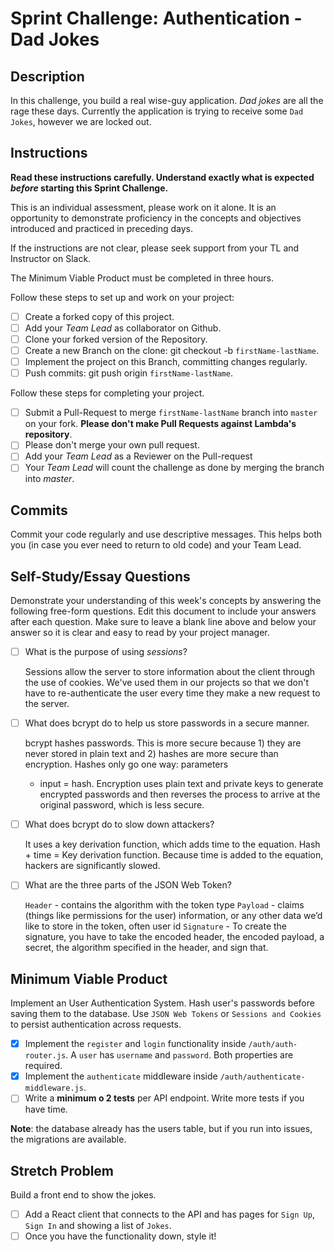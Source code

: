 # Sprint Challenge: Authentication - Dad Jokes

## Description

In this challenge, you build a real wise-guy application. _Dad jokes_ are all the rage these days. Currently the application is trying to receive some `Dad Jokes`, however we are locked out.

## Instructions

**Read these instructions carefully. Understand exactly what is expected _before_ starting this Sprint Challenge.**

This is an individual assessment, please work on it alone. It is an opportunity to demonstrate proficiency in the concepts and objectives introduced and practiced in preceding days.

If the instructions are not clear, please seek support from your TL and Instructor on Slack.

The Minimum Viable Product must be completed in three hours.

Follow these steps to set up and work on your project:

- [ ] Create a forked copy of this project.
- [ ] Add your _Team Lead_ as collaborator on Github.
- [ ] Clone your forked version of the Repository.
- [ ] Create a new Branch on the clone: git checkout -b `firstName-lastName`.
- [ ] Implement the project on this Branch, committing changes regularly.
- [ ] Push commits: git push origin `firstName-lastName`.

Follow these steps for completing your project.

- [ ] Submit a Pull-Request to merge `firstName-lastName` branch into `master` on your fork. **Please don't make Pull Requests against Lambda's repository**.
- [ ] Please don't merge your own pull request.
- [ ] Add your _Team Lead_ as a Reviewer on the Pull-request
- [ ] Your _Team Lead_ will count the challenge as done by merging the branch into _master_.

## Commits

Commit your code regularly and use descriptive messages. This helps both you (in case you ever need to return to old code) and your Team Lead.

## Self-Study/Essay Questions

Demonstrate your understanding of this week's concepts by answering the following free-form questions. Edit this document to include your answers after each question. Make sure to leave a blank line above and below your answer so it is clear and easy to read by your project manager.

- [ ] What is the purpose of using _sessions_?

    Sessions allow the server to store information about the client through the use of cookies. We've used them in our projects so that we don't have to re-authenticate the user every time they make a new request to the server.

- [ ] What does bcrypt do to help us store passwords in a secure manner.

    bcrypt hashes passwords. This is more secure because 1) they are never stored in plain text and 2) hashes are more secure than encryption. Hashes only go one way: parameters 
    + input = hash. Encryption uses plain text and private keys to generate encrypted passwords and then reverses the process to arrive at the original password, which is less secure.

- [ ] What does bcrypt do to slow down attackers?

    It uses a key derivation function, which adds time to the equation. Hash + time = Key derivation function. Because time is added to the equation, hackers are significantly slowed.

- [ ] What are the three parts of the JSON Web Token?

    `Header` - contains the algorithm with the token type
    `Payload` - claims (things like permissions for the user) information, or any other data we’d like to store in the token, often user id
    `Signature` - To create the signature, you have to take the encoded header, the encoded payload, a secret, the algorithm specified in the header, and sign that. 

## Minimum Viable Product

Implement an User Authentication System. Hash user's passwords before saving them to the database. Use `JSON Web Tokens` or `Sessions and Cookies` to persist authentication across requests.

- [x] Implement the `register` and `login` functionality inside `/auth/auth-router.js`. A `user` has `username` and `password`. Both properties are required.
- [x] Implement the `authenticate` middleware inside `/auth/authenticate-middleware.js`.
- [ ] Write a **minimum o 2 tests** per API endpoint. Write more tests if you have time.

**Note**: the database already has the users table, but if you run into issues, the migrations are available.

## Stretch Problem

Build a front end to show the jokes.

- [ ] Add a React client that connects to the API and has pages for `Sign Up`, `Sign In` and showing a list of `Jokes`.
- [ ] Once you have the functionality down, style it!
